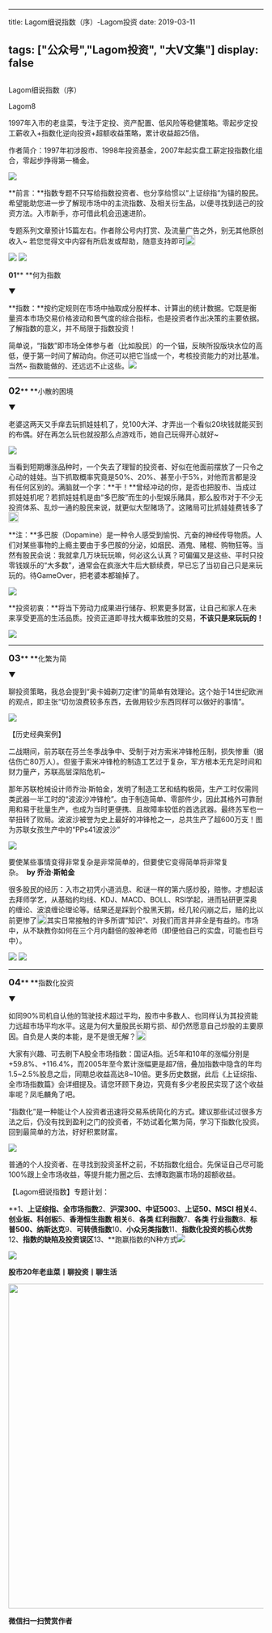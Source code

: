 
---
title:   Lagom细说指数（序）-Lagom投资
date: 2019-03-11

tags: ["公众号","Lagom投资", "大V文集"]
display: false
---


## 



Lagom细说指数（序）




Lagom8




1997年入市的老韭菜，专注于定投、资产配置、低风险等稳健策略。零起步定投工薪收入+指数化逆向投资+超额收益策略，累计收益超25倍。


作者简介：1997年初涉股市、1998年投资基金，2007年起实盘工薪定投指数化组合，零起步挣得第一桶金。

<img data-ratio="0.05776173285198556" data-type="png" data-w="554" src="https://mmbiz.qpic.cn/mmbiz_png/ZB4WjgjLjJW3KtDibicU3BB1HNQ9lDS2M5oGRnchkNPRzYsc0Ua6CIu7rZH3vAficcBEPYHU9ZTPqkic1sicT8CaxQQ/640?wx_fmt=png"/>

**前言：**指数专题不只写给指数投资者、也分享给惯以“上证综指“为锚的股民。希望能助您进一步了解现市场中的主流指数、及相关衍生品，以便寻找到适己的投资方法。入市新手，亦可借此机会迅速进阶。



专题系列文章预计15篇左右。作者除公号内打赏、及流量广告之外，别无其他原创收入~ 若您觉得文中内容有所启发或帮助，随意支持即可<img style="display:inline-block;width:20px;vertical-align:text-bottom;" data-ratio="1" data-w="20" src="https://res.wx.qq.com/mpres/htmledition/images/icon/common/emotion_panel/smiley/smiley_83.png"/>

<img style="" data-ratio="0.6669921875" data-type="jpeg" data-w="1024" data-s="300,640" data-copyright="0" src="https://mmbiz.qpic.cn/mmbiz_jpg/ZB4WjgjLjJV6U8yFNF0gW9MMLibBzhESDs9eTW61jdtADRTsbBbm3Jib01rbOmRiaSe8xRyL3lzr7ZzOwBdHxTO3g/640?wx_fmt=jpeg"/>

<img style="background-color: transparent;color: rgb(51, 51, 51);" data-ratio="0.05776173285198556" data-type="png" data-w="554" src="https://mmbiz.qpic.cn/mmbiz_png/ZB4WjgjLjJW3KtDibicU3BB1HNQ9lDS2M5oGRnchkNPRzYsc0Ua6CIu7rZH3vAficcBEPYHU9ZTPqkic1sicT8CaxQQ/640?wx_fmt=png"/>



**01****&nbsp;**何为指数

▼



**指数：**按约定规则在市场中抽取成分股样本、计算出的统计数据。它既是衡量资本市场交易价格波动和景气度的综合指标，也是投资者作出决策的主要依据。了解指数的意义，并不局限于指数投资！



简单说，“指数”即市场全体参与者（比如股民）的一个锚，反映所投版块水位的高低，便于第一时间了解动向。你还可以把它当成一个，考核投资能力的对比基准。当然~ 指数能做的、还远远不止这些。<img style="background-color: transparent;color: rgb(51, 51, 51);" data-ratio="0.05776173285198556" data-type="png" data-w="554" src="https://mmbiz.qpic.cn/mmbiz_png/ZB4WjgjLjJW3KtDibicU3BB1HNQ9lDS2M5oGRnchkNPRzYsc0Ua6CIu7rZH3vAficcBEPYHU9ZTPqkic1sicT8CaxQQ/640?wx_fmt=png"/>

****

**<strong style="font-size: 18px;text-align: left;">02****&nbsp;**</strong>小散的困境

▼



老婆这两天又手痒去玩抓娃娃机了，兑100大洋、才弄出一个看似20块钱就能买到的布偶。好在再怎么玩也就投那么点游戏币，她自己玩得开心就好~

<img style="" data-ratio="1.775" data-type="gif" data-w="280" data-copyright="0" src="https://mmbiz.qpic.cn/mmbiz_gif/ZB4WjgjLjJV6U8yFNF0gW9MMLibBzhESDR0mRqV5wU1dTAW1BGQ8JeyZHAcnuChViczFOjNRlpz9nVKLPIxgsCog/640?wx_fmt=gif"/>



当看到短期爆涨品种时，一个失去了理智的投资者、好似在他面前摆放了一只令之心动的娃娃。当下抓取概率究竟是50%、20%、甚至小于5%，对他而言都是没有任何区别的。满脑就一个字：**干！**曾经冲动的你，是否也把股市、当成过抓娃娃机呢？若抓娃娃机是由“多巴胺”而生的小型娱乐赌具，那么股市对于不少无投资体系、乱炒一通的股民来说，就更似大型赌场了。这赌局可比抓娃娃费钱多了<img data-ratio="1" data-w="20" src="https://res.wx.qq.com/mpres/htmledition/images/icon/common/emotion_panel/smiley/smiley_4.png" style="color: rgb(136, 136, 136);font-size: 15px;display: inline-block;width: 20px;vertical-align: text-bottom;"/>



**注：**多巴胺（Dopamine）是一种令人感受到愉悦、亢奋的神经传导物质。人们对某些事物的上瘾主要由于多巴胺的分泌，如烟民、酒鬼、赌棍、购物狂等。当然有股民会说：我就拿几万块玩玩嘛，何必这么认真？可偏偏又是这些、平时只投零钱娱乐的“大多数”，通常会在疯涨大牛后大额续费，早已忘了当初自己只是来玩玩的。待GameOver，把老婆本都输掉了。

<img style="" data-ratio="0.7881944444444444" data-type="png" data-w="288" data-s="300,640" data-copyright="0" src="https://mmbiz.qpic.cn/mmbiz_png/ZB4WjgjLjJV6U8yFNF0gW9MMLibBzhESDbuib7icaEHN65IDQRCBQmmfiauicTQ3Tt01xR5fZSJN6dXic8jR4QbpRzPw/640?wx_fmt=png"/>

**投资初衷：**将当下劳动力成果进行储存、积累更多财富，让自己和家人在未来享受更高的生活品质。投资正道即寻找大概率致胜的交易，**不该只是来玩玩的！**

<img style="background-color: transparent;color: rgb(51, 51, 51);" data-ratio="0.05776173285198556" data-type="png" data-w="554" src="https://mmbiz.qpic.cn/mmbiz_png/ZB4WjgjLjJW3KtDibicU3BB1HNQ9lDS2M5oGRnchkNPRzYsc0Ua6CIu7rZH3vAficcBEPYHU9ZTPqkic1sicT8CaxQQ/640?wx_fmt=png"/>

****

**<strong style="font-size: 18px;text-align: left;">03****&nbsp;**</strong>化繁为简

▼



聊投资策略，我总会提到“奥卡姆剃刀定律”的简单有效理论。这个始于14世纪欧洲的观点，即主张“切勿浪费较多东西，去做用较少东西同样可以做好的事情”。

<img style="" data-ratio="0.8615160349854227" data-type="jpeg" data-w="686" data-s="300,640" data-copyright="0" src="https://mmbiz.qpic.cn/mmbiz_jpg/ZB4WjgjLjJV6U8yFNF0gW9MMLibBzhESDpmeP1kgkJUeS8mkuWVLsJsvhVDJ5icUbMyQkvGvQXJR2VN6uibCetktg/640?wx_fmt=jpeg"/>

【历史经典案例】

二战期间，前苏联在芬兰冬季战争中、受制于对方索米冲锋枪压制，损失惨重（据估伤亡80万人）。但鉴于索米冲锋枪的制造工艺过于复杂，军方根本无充足时间和财力量产，苏联高层深陷危机~



那年苏联枪械设计师乔治·斯帕金，发明了制造工艺和结构极简，生产工时仅需同类武器一半工时的“波波沙冲锋枪”。由于制造简单、零部件少，因此其格外可靠耐用和易于批量生产，也成为当时更便携、且故障率较低的首选武器。最终苏军也一举扭转了败局。波波沙被誉为史上最好的冲锋枪之一，总共生产了超600万支！图为苏联女孩生产中的“PPs41波波沙”

<img class="" data-copyright="0" data-ratio="0.8563049853372434" data-s="300,640" src="https://mmbiz.qpic.cn/mmbiz_png/ZB4WjgjLjJV621CjXEwWdjdlrUNyGhBBVu3ZI2yEMBIqqsrOV4LicEMVgicEYqldoicJQNzAm4oN6ECc5LFuP9iaibQ/640?wx_fmt=png" data-type="png" data-w="682" style=""/>

要使某些事情变得非常复杂是非常简单的，但要使它变得简单将非常复杂。&nbsp;&nbsp;**by&nbsp;乔治·斯帕金**





很多股民的经历：入市之初凭小道消息、和谜一样的第六感炒股，赔惨。才想起该去拜师学艺，从基础的均线、KDJ、MACD、BOLL、RSI学起，进而钻研更深奥的缠论、波浪缠论理论等。结果还是踩到个股黑天鹅，经几轮闪崩之后，赔的比以前更惨了<img style="display:inline-block;width:20px;vertical-align:text-bottom;" data-ratio="1" data-w="20" src="https://res.wx.qq.com/mpres/htmledition/images/icon/common/emotion_panel/smiley/smiley_27.png"/>其实日常接触的许多所谓“知识“、对我们而言并非全是有益的。市场中，从不缺教你如何在三个月内翻倍的股神老师（即便他自己的实盘，可能也巨亏中）。

<img data-ratio="1.2519685039370078" data-type="jpeg" data-w="254" data-s="300,640" data-copyright="0" src="https://mmbiz.qpic.cn/mmbiz_jpg/ZB4WjgjLjJV6U8yFNF0gW9MMLibBzhESD9rQNweyqVQmib5WX08GnPUicciampcUMniciaLXia6pgNf5zNWfuPodnLAiaA/640?wx_fmt=jpeg" style="color: rgb(136, 136, 136);font-size: 15px;"/>

<img data-ratio="0.05776173285198556" data-type="png" data-w="554" src="https://mmbiz.qpic.cn/mmbiz_png/ZB4WjgjLjJW3KtDibicU3BB1HNQ9lDS2M5oGRnchkNPRzYsc0Ua6CIu7rZH3vAficcBEPYHU9ZTPqkic1sicT8CaxQQ/640?wx_fmt=png"/>

****

**<strong style="font-size: 18px;text-align: left;">04****&nbsp;**</strong>指数化投资

▼

如同90%司机自认他的驾驶技术超过平均，股市中多数人、也同样认为其投资能力远超市场平均水平。这是为何大量股民长期亏损、却仍然愿意自己炒股的主要原因。自负是人类的本能，是不是很无解？<img src="https://res.wx.qq.com/mpres/htmledition/images/icon/common/emotion_panel/smiley/smiley_20.png" data-ratio="1" data-w="20" style="color: rgb(136, 136, 136);font-size: 15px;white-space: normal;display: inline-block;width: 20px;vertical-align: text-bottom;"/>



大家有兴趣、可去刷下A股全市场指数：国证A指。近5年和10年的涨幅分别是+59.8%、+116.4%，而2005年至今累计涨幅更是超7倍，叠加指数中隐含的年均1.5~2.5%股息之后，同期总收益高达8~10倍。更多历史数据，此后《上证综指、全市场指数篇》会详细提及。请您环顾下身边，究竟有多少老股民实现了这个收益率呢？凤毛麟角了吧。



“指数化”是一种能让个人投资者迅速将交易系统简化的方式。建议那些试过很多方法之后，仍没有找到盈利之门的投资者，不妨试着化繁为简，学习下指数化投资。回到最简单的方法，好好积累财富。



<img class="" data-copyright="0" data-ratio="0.4914933837429111" data-s="300,640" src="https://mmbiz.qpic.cn/mmbiz_jpg/ZB4WjgjLjJV621CjXEwWdjdlrUNyGhBBmRHIic8pxiaxmJacQqJgj1JJbdwOyWcZNibR8WvYQLL0Lof9NlIpdz8Sw/640?wx_fmt=jpeg" data-type="jpeg" data-w="529" style=""/>



普通的个人投资者、在寻找到投资圣杯之前，不妨指数化组合。先保证自己尽可能100%跟上全市场收益，等提升能力圈之后、去博取跑赢市场的超额收益。



【Lagom细说指数】专题计划：

**1、**上证综指、全市场指数**2、**沪深300、中证500**3、**上证50、MSCI 相关**4、**创业板、科创板**5、**香港恒生指数 相关**6、**各类 红利指数**7、**各类 行业指数**8、**标普500、纳斯达克**9、**可转债指数**10、**小众另类指数**11、**指数化投资的核心优势**12、**指数的缺陷及投资误区**13、**跑赢指数的N种方式<img class="" data-copyright="0" data-ratio="0.2879746835443038" data-s="300,640" src="https://mmbiz.qpic.cn/mmbiz_png/ZB4WjgjLjJV621CjXEwWdjdlrUNyGhBBJBBVGtqeIoic3jZSxFCpqDWkHDLl4IFSYia579dQGHrySkIMpiaD2qwag/640?wx_fmt=png" data-type="png" data-w="632" style="text-align: center;white-space: normal;"/>

<img data-ratio="0.05776173285198556" data-type="png" data-w="554" src="https://mmbiz.qpic.cn/mmbiz_png/ZB4WjgjLjJW3KtDibicU3BB1HNQ9lDS2M5oGRnchkNPRzYsc0Ua6CIu7rZH3vAficcBEPYHU9ZTPqkic1sicT8CaxQQ/640?wx_fmt=png"/>

**股市20年老韭菜丨聊投资丨聊生活**

<img style="box-sizing: border-box !important;word-wrap: break-word !important;visibility: visible !important;width: 640px !important;" data-ratio="0.390625" data-type="png" data-w="640" data-s="300,640" data-copyright="0" src="https://mmbiz.qpic.cn/mmbiz_png/ZB4WjgjLjJW3KtDibicU3BB1HNQ9lDS2M5AHEoeiaz0dQ4NfIRjBMuXvyJn8dXWm7ftklb0xqheiaMia0zbkyMJiaKzA/640?wx_fmt=png"/>


**微信扫一扫赞赏作者**















